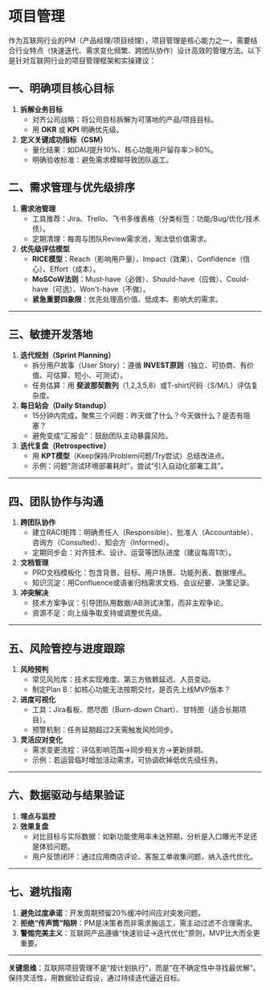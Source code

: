 # 项目管理

作为互联网行业的PM（产品经理/项目经理），项目管理是核心能力之一，需要结合行业特点（快速迭代、需求变化频繁、跨团队协作）设计高效的管理方法。以下是针对互联网行业的项目管理框架和实操建议：


## **一、明确项目核心目标**
1. **拆解业务目标**  
   - 对齐公司战略：将公司目标拆解为可落地的产品/项目目标。  
   - 用 **OKR** 或 **KPI** 明确优先级。  
2. **定义关键成功指标（CSM）**  
   - 量化结果：如DAU提升10%、核心功能用户留存率＞80%。  
   - 明确验收标准：避免需求模糊导致团队返工。


## **二、需求管理与优先级排序**
1. **需求池管理**  
   - 工具推荐：Jira、Trello、飞书多维表格（分类标签：功能/Bug/优化/技术债）。  
   - 定期清理：每周与团队Review需求池，淘汰低价值需求。  
2. **优先级评估模型**  
   - **RICE模型**：Reach（影响用户量）、Impact（效果）、Confidence（信心）、Effort（成本）。  
   - **MoSCoW法则**：Must-have（必做）、Should-have（应做）、Could-have（可选）、Won't-have（不做）。  
   - **紧急重要四象限**：优先处理高价值、低成本、影响大的需求。

---

## **三、敏捷开发落地**
1. **迭代规划（Sprint Planning）**  
   - 拆分用户故事（User Story）：遵循 **INVEST原则**（独立、可协商、有价值、可估算、短小、可测试）。  
   - 任务估算：用 **斐波那契数列**（1,2,3,5,8）或T-shirt尺码（S/M/L）评估复杂度。  
2. **每日站会（Daily Standup）**  
   - 15分钟内完成，聚焦三个问题：昨天做了什么？今天做什么？是否有阻塞？  
   - 避免变成“汇报会”：鼓励团队主动暴露风险。  
3. **迭代复盘（Retrospective）**  
   - 用 **KPT模型**（Keep保持/Problem问题/Try尝试）总结改进点。  
   - 示例：问题“测试环境部署耗时”，尝试“引入自动化部署工具”。

---

## **四、团队协作与沟通**
1. **跨团队协作**  
   - 建立RACI矩阵：明确责任人（Responsible）、批准人（Accountable）、咨询方（Consulted）、知会方（Informed）。  
   - 定期同步会：对齐技术、设计、运营等团队进度（建议每周1次）。  
2. **文档管理**  
   - PRD文档模板化：包含背景、目标、用户场景、功能列表、数据埋点。  
   - 知识沉淀：用Confluence或语雀归档需求文档、会议纪要、决策记录。  
3. **冲突解决**  
   - 技术方案争议：引导团队用数据/AB测试决策，而非主观争论。  
   - 资源不足：向上级争取支持或调整优先级。

---

## **五、风险管控与进度跟踪**
1. **风险预判**  
   - 常见风险库：技术实现难度、第三方依赖延迟、人员变动。  
   - 制定Plan B：如核心功能无法按期交付，是否先上线MVP版本？  
2. **进度可视化**  
   - 工具：Jira看板、燃尽图（Burn-down Chart）、甘特图（适合长期项目）。  
   - 预警机制：任务延期超过2天需触发风险同步。  
3. **灵活应对变化**  
   - 需求变更流程：评估影响范围→同步相关方→更新排期。  
   - 示例：若运营临时增加活动需求，可协调砍掉低优先级任务。

---

## **六、数据驱动与结果验证**
1. **埋点与监控**  
2. **效果复盘**  
   - 对比目标与实际数据：如新功能使用率未达预期，分析是入口曝光不足还是体验问题。  
   - 用户反馈闭环：通过应用商店评论、客服工单收集问题，纳入迭代优化。

---

## **七、避坑指南**
1. **避免过度承诺**：开发周期预留20%缓冲时间应对突发问题。  
2. **拒绝“传声筒”陷阱**：PM是决策者而非需求搬运工，需主动过滤不合理需求。  
3. **警惕完美主义**：互联网产品遵循“快速验证→迭代优化”原则，MVP比大而全更重要。

---

**关键思维**：互联网项目管理不是“按计划执行”，而是“在不确定性中寻找最优解”。保持灵活性，用数据验证假设，通过持续迭代逼近目标。
